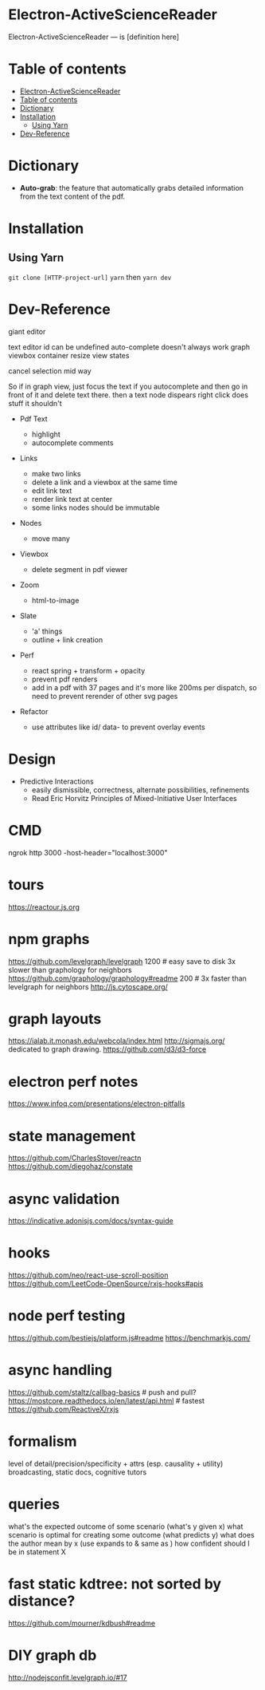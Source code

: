 Electron-ActiveScienceReader
=========

Electron-ActiveScienceReader — is [definition here]

Table of contents
=================

<!--ts-->
   * [Electron-ActiveScienceReader](#Electron-ActiveScienceReader)
   * [Table of contents](#table-of-contents)
   * [Dictionary](#dictionary)
   * [Installation](#installation)
      * [Using Yarn](#using-yarn)
   * [Dev-Reference](#dev-reference)
<!--te-->

Dictionary
============

* **Auto-grab**: the feature that automatically grabs detailed information from the text content of the pdf. 

Installation
============

Using Yarn 
------------

`git clone [HTTP-project-url]`
`yarn` then `yarn dev`

Dev-Reference
============
giant editor

text editor id can be undefined
auto-complete doesn't always work
graph viewbox  container resize
view states


cancel selection mid way

So if in graph view, just focus the text 
if you autocomplete and then go in front of it and delete text there.
then a text node dispears
right click does stuff it shouldn't

- Pdf Text
  - highlight
  - autocomplete comments

- Links
  - make two links
  - delete a link and a viewbox at the same time
  - edit link text
  - render link text at center
  - some links nodes should be immutable

- Nodes
  - move many

- Viewbox
  - delete segment in pdf viewer

- Zoom
  - html-to-image
  
- Slate
  - 'a' things
  - outline + link creation

- Perf
  - react spring + transform + opacity
  - prevent pdf renders
  - add in a pdf with 37 pages and it's more like 200ms per dispatch, so
    need to prevent rerender of other svg pages

- Refactor
  - use attributes like id/ data- to prevent overlay events



# Design 
- Predictive Interactions
  - easily dismissible, correctness, alternate possibilities, refinements
  - Read Eric Horvitz Principles of Mixed-Initiative User Interfaces

# CMD
ngrok http 3000 -host-header="localhost:3000"



# tours
https://reactour.js.org

# npm graphs 
https://github.com/levelgraph/levelgraph 1200 # easy save to disk 3x slower than graphology for neighbors
https://github.com/graphology/graphology#readme 200 # 3x faster than levelgraph for neighbors
http://js.cytoscape.org/

# graph layouts
https://ialab.it.monash.edu/webcola/index.html
http://sigmajs.org/ dedicated to graph drawing.
https://github.com/d3/d3-force

# electron perf notes
https://www.infoq.com/presentations/electron-pitfalls

# state management
https://github.com/CharlesStover/reactn
https://github.com/diegohaz/constate

# async validation
https://indicative.adonisjs.com/docs/syntax-guide

# hooks
https://github.com/neo/react-use-scroll-position
https://github.com/LeetCode-OpenSource/rxjs-hooks#apis

# node perf testing
https://github.com/bestiejs/platform.js#readme
https://benchmarkjs.com/

# async handling
https://github.com/staltz/callbag-basics # push and pull?
https://mostcore.readthedocs.io/en/latest/api.html # fastest
https://github.com/ReactiveX/rxjs


# formalism
level of detail/precision/specificity + attrs (esp. causality + utility)
broadcasting, static docs, cognitive tutors

# queries
what's the expected outcome of some scenario (what's y given x)
what scenario is optimal for creating some outcome (what predicts y)
what does the author mean by x (use expands to & same as )
how confident should I be in statement X

# fast static kdtree: not sorted by distance?
https://github.com/mourner/kdbush#readme


# DIY graph db
http://nodejsconfit.levelgraph.io/#17
